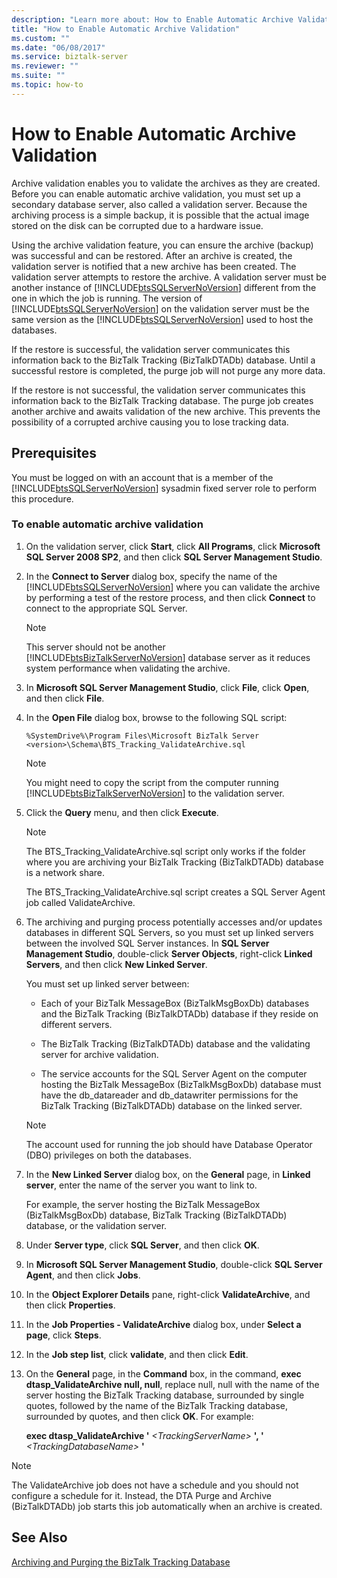 ```yaml
---
description: "Learn more about: How to Enable Automatic Archive Validation"
title: "How to Enable Automatic Archive Validation"
ms.custom: ""
ms.date: "06/08/2017"
ms.service: biztalk-server
ms.reviewer: ""
ms.suite: ""
ms.topic: how-to
---
```

# How to Enable Automatic Archive Validation
Archive validation enables you to validate the archives as they are created. Before you can enable automatic archive validation, you must set up a secondary database server, also called a validation server. Because the archiving process is a simple backup, it is possible that the actual image stored on the disk can be corrupted due to a hardware issue.  
  
 Using the archive validation feature, you can ensure the archive (backup) was successful and can be restored. After an archive is created, the validation server is notified that a new archive has been created. The validation server attempts to restore the archive. A validation server must be another instance of [!INCLUDE[btsSQLServerNoVersion](../includes/btssqlservernoversion-md.md)] different from the one in which the job is running. The version of [!INCLUDE[btsSQLServerNoVersion](../includes/btssqlservernoversion-md.md)] on the validation server must be the same version as the [!INCLUDE[btsSQLServerNoVersion](../includes/btssqlservernoversion-md.md)] used to host the databases.  
  
 If the restore is successful, the validation server communicates this information back to the BizTalk Tracking (BizTalkDTADb) database. Until a successful restore is completed, the purge job will not purge any more data.  
  
 If the restore is not successful, the validation server communicates this information back to the BizTalk Tracking database. The purge job creates another archive and awaits validation of the new archive. This prevents the possibility of a corrupted archive causing you to lose tracking data.  
  
## Prerequisites  
 You must be logged on with an account that is a member of the [!INCLUDE[btsSQLServerNoVersion](../includes/btssqlservernoversion-md.md)] sysadmin fixed server role to perform this procedure.  
  
### To enable automatic archive validation  
  
1. On the validation server, click **Start**, click **All Programs**, click **Microsoft SQL Server 2008 SP2**, and then click **SQL Server Management Studio**.  
  
2. In the **Connect to Server** dialog box, specify the name of the [!INCLUDE[btsSQLServerNoVersion](../includes/btssqlservernoversion-md.md)] where you can validate the archive by performing a test of the restore process, and then click **Connect** to connect to the appropriate SQL Server.  
  
   > [!NOTE]
   >  This server should not be another [!INCLUDE[btsBizTalkServerNoVersion](../includes/btsbiztalkservernoversion-md.md)] database server as it reduces system performance when validating the archive.  
  
3. In **Microsoft SQL Server Management Studio**, click **File**, click **Open**, and then click **File**.  
  
4. In the **Open File** dialog box, browse to the following SQL script:  
  
   ```  
   %SystemDrive%\Program Files\Microsoft BizTalk Server <version>\Schema\BTS_Tracking_ValidateArchive.sql  
   ```  
  
   > [!NOTE]
   >  You might need to copy the script from the computer running [!INCLUDE[btsBizTalkServerNoVersion](../includes/btsbiztalkservernoversion-md.md)] to the validation server.  
  
5. Click the **Query** menu, and then click **Execute**.  
  
   > [!NOTE]
   >  The BTS_Tracking_ValidateArchive.sql script only works if the folder where you are archiving your BizTalk Tracking (BizTalkDTADb) database is a network share.  
  
    The BTS_Tracking_ValidateArchive.sql script creates a SQL Server Agent job called ValidateArchive.  
  
6. The archiving and purging process potentially accesses and/or updates databases in different SQL Servers, so you must set up linked servers between the involved SQL Server instances. In **SQL Server Management Studio**, double-click **Server Objects**, right-click **Linked Servers**, and then click **New Linked Server**.  
  
    You must set up linked server between:  
  
   -   Each of your BizTalk MessageBox (BizTalkMsgBoxDb) databases and the BizTalk Tracking (BizTalkDTADb) database if they reside on different servers.  
  
   -   The BizTalk Tracking (BizTalkDTADb) database and the validating server for archive validation.  
  
   -   The service accounts for the SQL Server Agent on the computer hosting the BizTalk MessageBox (BizTalkMsgBoxDb) database must have the db_datareader and db_datawriter permissions for the BizTalk Tracking (BizTalkDTADb) database on the linked server.  
  
   > [!NOTE]
   >  The account used for running the job should have Database Operator (DBO) privileges on both the databases.  
  
7. In the **New Linked Server** dialog box, on the **General** page, in **Linked server**, enter the name of the server you want to link to.  
  
    For example, the server hosting the BizTalk MessageBox (BizTalkMsgBoxDb) database, BizTalk Tracking (BizTalkDTADb) database, or the validation server.  
  
8. Under **Server type**, click **SQL Server**, and then click **OK**.  
  
9. In **Microsoft SQL Server Management Studio**, double-click **SQL Server Agent**, and then click **Jobs**.  
  
10. In the **Object Explorer Details** pane, right-click **ValidateArchive**, and then click **Properties**.  
  
11. In the **Job Properties - ValidateArchive** dialog box, under **Select a page**, click **Steps**.  
  
12. In the **Job step list**, click **validate**, and then click **Edit**.  
  
13. On the **General** page, in the **Command** box, in the command, **exec dtasp_ValidateArchive null, null**, replace null, null with the name of the server hosting the BizTalk Tracking database, surrounded by single quotes, followed by the name of the BizTalk Tracking database, surrounded by quotes, and then click **OK**. For example:  
  
     **exec dtasp_ValidateArchive '** *\<TrackingServerName\>* **', '** *\<TrackingDatabaseName\>* **'**  
  
> [!NOTE]
>  The ValidateArchive job does not have a schedule and you should not configure a schedule for it. Instead, the DTA Purge and Archive (BizTalkDTADb) job starts this job automatically when an archive is created.  
  
## See Also  
 [Archiving and Purging the BizTalk Tracking Database](../core/archiving-and-purging-the-biztalk-tracking-database.md)

